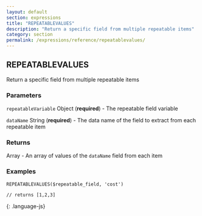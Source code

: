 ```yaml
---
layout: default
section: expressions
title: "REPEATABLEVALUES"
description: "Return a specific field from multiple repeatable items"
category: section
permalink: /expressions/reference/repeatablevalues/
---
```


## REPEATABLEVALUES

Return a specific field from multiple repeatable items

### Parameters

`repeatableVariable` Object (__required__) - The repeatable field variable

`dataName` String (__required__) - The data name of the field to extract from each repeatable item

### Returns

Array - An array of values of the `dataName` field from each item

### Examples

~~~
REPEATABLEVALUES($repeatable_field, 'cost')

// returns [1,2,3]
~~~
{: .language-js}